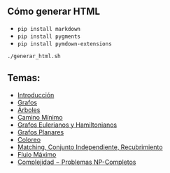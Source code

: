 ## Cómo generar HTML
* `pip install markdown`
* `pip install pygments`
* `pip install pymdown-extensions`

```sh
./generar_html.sh
```

## Temas:
* [Introducción](01-introduccion.md)
* [Grafos](02-grafos.md)
* [Árboles](03-arboles.md)
* [Camino Mínimo](04-camino-minimo.md)
* [Grafos Eulerianos y Hamiltonianos](05-grafos-eulerianos-y-hamiltonianos.md)
* [Grafos Planares](06-grafos-planares.md)
* [Coloreo](07-coloreo.md)
* [Matching, Conjunto Independiente, Recubrimiento](08-matching-conjunto-independiente-recubrimientos.md)
* [Flujo Máximo](09-flujo-maximo.md)
* [Complejidad − Problemas NP-Completos](10-complejidad-problemas-np-completos.md)
